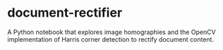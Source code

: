# document-rectifier

A Python notebook that explores image homographies and the OpenCV implementation of Harris corner detection to rectify document content.
